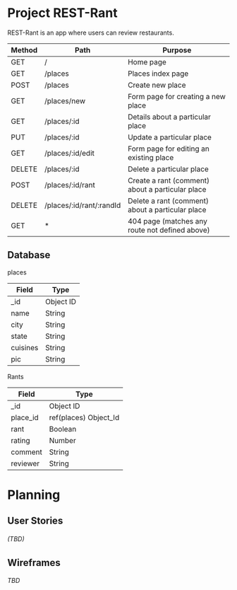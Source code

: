 # Project REST-Rant

REST-Rant is an app where users can review restaurants.

|  Method  |  Path  |  Purpose  |
| ----------- | ----------- | ----------- |
|  GET  |  /  | Home page   |
|  GET  |  /places  | Places index page   |
|  POST  |  /places  | Create new place  |
|  GET  |  /places/new  | Form page for creating a new place |
|  GET  |  /places/:id  | Details about a particular place  |
|  PUT  |  /places/:id  |  Update a particular place  |
|  GET  |  /places/:id/edit  |  Form page for editing an existing place  |
|  DELETE  |  /places/:id  |  Delete a particular place  |
|  POST  |  /places/:id/rant  |  Create a rant (comment) about a particular place  |
|  DELETE  |  /places/:id/rant/:randId  |  Delete a rant (comment) about a particular place  |
|  GET  |  *  |  404 page (matches any route not defined above)  |

## Database

places

|  Field  |  Type  |
| ----------- | ----------- |
|  _id  |  Object ID  |
|  name  |  String  |
|  city  |  String  |
|  state  |  String  |
|  cuisines  |  String  |
|  pic  |  String  |

Rants

|  Field  |  Type  |
| ----------- | ----------- |
|  _id  |  Object ID  |
|  place_id  |  ref(places) Object_Id  |
|  rant  |  Boolean  |
|  rating  |  Number  |
|  comment  |  String  |
|  reviewer  |  String  |

# Planning
## User Stories
###### (TBD)
## Wireframes
###### TBD

